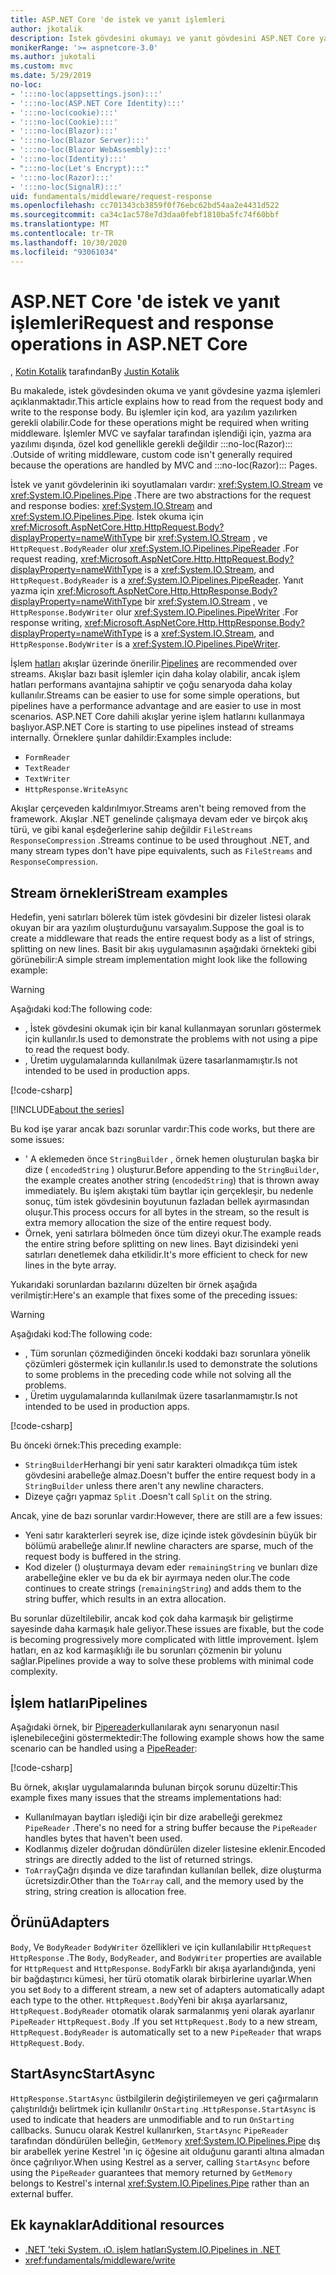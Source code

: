 ```yaml
---
title: ASP.NET Core 'de istek ve yanıt işlemleri
author: jkotalik
description: İstek gövdesini okumayı ve yanıt gövdesini ASP.NET Core yazmayı öğrenin.
monikerRange: '>= aspnetcore-3.0'
ms.author: jukotali
ms.custom: mvc
ms.date: 5/29/2019
no-loc:
- ':::no-loc(appsettings.json):::'
- ':::no-loc(ASP.NET Core Identity):::'
- ':::no-loc(cookie):::'
- ':::no-loc(Cookie):::'
- ':::no-loc(Blazor):::'
- ':::no-loc(Blazor Server):::'
- ':::no-loc(Blazor WebAssembly):::'
- ':::no-loc(Identity):::'
- ":::no-loc(Let's Encrypt):::"
- ':::no-loc(Razor):::'
- ':::no-loc(SignalR):::'
uid: fundamentals/middleware/request-response
ms.openlocfilehash: cc701343cb3859f0f76ebc62bd54aa2e4431d522
ms.sourcegitcommit: ca34c1ac578e7d3daa0febf1810ba5fc74f60bbf
ms.translationtype: MT
ms.contentlocale: tr-TR
ms.lasthandoff: 10/30/2020
ms.locfileid: "93061034"
---
```

# <a name="request-and-response-operations-in-aspnet-core"></a><span data-ttu-id="16740-103">ASP.NET Core 'de istek ve yanıt işlemleri</span><span class="sxs-lookup"><span data-stu-id="16740-103">Request and response operations in ASP.NET Core</span></span>

<span data-ttu-id="16740-104">, [Kotin Kotalik](https://github.com/jkotalik) tarafından</span><span class="sxs-lookup"><span data-stu-id="16740-104">By [Justin Kotalik](https://github.com/jkotalik)</span></span>

<span data-ttu-id="16740-105">Bu makalede, istek gövdesinden okuma ve yanıt gövdesine yazma işlemleri açıklanmaktadır.</span><span class="sxs-lookup"><span data-stu-id="16740-105">This article explains how to read from the request body and write to the response body.</span></span> <span data-ttu-id="16740-106">Bu işlemler için kod, ara yazılım yazılırken gerekli olabilir.</span><span class="sxs-lookup"><span data-stu-id="16740-106">Code for these operations might be required when writing middleware.</span></span> <span data-ttu-id="16740-107">İşlemler MVC ve sayfalar tarafından işlendiği için, yazma ara yazılımı dışında, özel kod genellikle gerekli değildir :::no-loc(Razor)::: .</span><span class="sxs-lookup"><span data-stu-id="16740-107">Outside of writing middleware, custom code isn't generally required because the operations are handled by MVC and :::no-loc(Razor)::: Pages.</span></span>

<span data-ttu-id="16740-108">İstek ve yanıt gövdelerinin iki soyutlamaları vardır: <xref:System.IO.Stream> ve <xref:System.IO.Pipelines.Pipe> .</span><span class="sxs-lookup"><span data-stu-id="16740-108">There are two abstractions for the request and response bodies: <xref:System.IO.Stream> and <xref:System.IO.Pipelines.Pipe>.</span></span> <span data-ttu-id="16740-109">İstek okuma için <xref:Microsoft.AspNetCore.Http.HttpRequest.Body?displayProperty=nameWithType> bir <xref:System.IO.Stream> , ve `HttpRequest.BodyReader` olur <xref:System.IO.Pipelines.PipeReader> .</span><span class="sxs-lookup"><span data-stu-id="16740-109">For request reading, <xref:Microsoft.AspNetCore.Http.HttpRequest.Body?displayProperty=nameWithType> is a <xref:System.IO.Stream>, and `HttpRequest.BodyReader` is a <xref:System.IO.Pipelines.PipeReader>.</span></span> <span data-ttu-id="16740-110">Yanıt yazma için <xref:Microsoft.AspNetCore.Http.HttpResponse.Body?displayProperty=nameWithType> bir <xref:System.IO.Stream> , ve `HttpResponse.BodyWriter` olur <xref:System.IO.Pipelines.PipeWriter> .</span><span class="sxs-lookup"><span data-stu-id="16740-110">For response writing, <xref:Microsoft.AspNetCore.Http.HttpResponse.Body?displayProperty=nameWithType> is a <xref:System.IO.Stream>, and `HttpResponse.BodyWriter` is a <xref:System.IO.Pipelines.PipeWriter>.</span></span>

<span data-ttu-id="16740-111">İşlem [hatları](/dotnet/standard/io/pipelines) akışlar üzerinde önerilir.</span><span class="sxs-lookup"><span data-stu-id="16740-111">[Pipelines](/dotnet/standard/io/pipelines) are recommended over streams.</span></span> <span data-ttu-id="16740-112">Akışlar bazı basit işlemler için daha kolay olabilir, ancak işlem hatları performans avantajına sahiptir ve çoğu senaryoda daha kolay kullanılır.</span><span class="sxs-lookup"><span data-stu-id="16740-112">Streams can be easier to use for some simple operations, but pipelines have a performance advantage and are easier to use in most scenarios.</span></span> <span data-ttu-id="16740-113">ASP.NET Core dahili akışlar yerine işlem hatlarını kullanmaya başlıyor.</span><span class="sxs-lookup"><span data-stu-id="16740-113">ASP.NET Core is starting to use pipelines instead of streams internally.</span></span> <span data-ttu-id="16740-114">Örneklere şunlar dahildir:</span><span class="sxs-lookup"><span data-stu-id="16740-114">Examples include:</span></span>

* `FormReader`
* `TextReader`
* `TextWriter`
* `HttpResponse.WriteAsync`

<span data-ttu-id="16740-115">Akışlar çerçeveden kaldırılmıyor.</span><span class="sxs-lookup"><span data-stu-id="16740-115">Streams aren't being removed from the framework.</span></span> <span data-ttu-id="16740-116">Akışlar .NET genelinde çalışmaya devam eder ve birçok akış türü, ve gibi kanal eşdeğerlerine sahip değildir `FileStreams` `ResponseCompression` .</span><span class="sxs-lookup"><span data-stu-id="16740-116">Streams continue to be used throughout .NET, and many stream types don't have pipe equivalents, such as `FileStreams` and `ResponseCompression`.</span></span>

## <a name="stream-examples"></a><span data-ttu-id="16740-117">Stream örnekleri</span><span class="sxs-lookup"><span data-stu-id="16740-117">Stream examples</span></span>

<span data-ttu-id="16740-118">Hedefin, yeni satırları bölerek tüm istek gövdesini bir dizeler listesi olarak okuyan bir ara yazılım oluşturduğunu varsayalım.</span><span class="sxs-lookup"><span data-stu-id="16740-118">Suppose the goal is to create a middleware that reads the entire request body as a list of strings, splitting on new lines.</span></span> <span data-ttu-id="16740-119">Basit bir akış uygulamasının aşağıdaki örnekteki gibi görünebilir:</span><span class="sxs-lookup"><span data-stu-id="16740-119">A simple stream implementation might look like the following example:</span></span>

> [!WARNING]
> <span data-ttu-id="16740-120">Aşağıdaki kod:</span><span class="sxs-lookup"><span data-stu-id="16740-120">The following code:</span></span>
> * <span data-ttu-id="16740-121">, İstek gövdesini okumak için bir kanal kullanmayan sorunları göstermek için kullanılır.</span><span class="sxs-lookup"><span data-stu-id="16740-121">Is used to demonstrate the problems with not using a pipe to read the request body.</span></span>
> * <span data-ttu-id="16740-122">, Üretim uygulamalarında kullanılmak üzere tasarlanmamıştır.</span><span class="sxs-lookup"><span data-stu-id="16740-122">Is not intended to be used in production apps.</span></span>

[!code-csharp[](request-response/samples/3.x/RequestResponseSample/Startup.cs?name=GetListOfStringsFromStream)]

[!INCLUDE[about the series](~/includes/code-comments-loc.md)]

<span data-ttu-id="16740-123">Bu kod işe yarar ancak bazı sorunlar vardır:</span><span class="sxs-lookup"><span data-stu-id="16740-123">This code works, but there are some issues:</span></span>

* <span data-ttu-id="16740-124">' A eklemeden önce `StringBuilder` , örnek hemen oluşturulan başka bir dize ( `encodedString` ) oluşturur.</span><span class="sxs-lookup"><span data-stu-id="16740-124">Before appending to the `StringBuilder`, the example creates another string (`encodedString`) that is thrown away immediately.</span></span> <span data-ttu-id="16740-125">Bu işlem akıştaki tüm baytlar için gerçekleşir, bu nedenle sonuç, tüm istek gövdesinin boyutunun fazladan bellek ayırmasından oluşur.</span><span class="sxs-lookup"><span data-stu-id="16740-125">This process occurs for all bytes in the stream, so the result is extra memory allocation the size of the entire request body.</span></span>
* <span data-ttu-id="16740-126">Örnek, yeni satırlara bölmeden önce tüm dizeyi okur.</span><span class="sxs-lookup"><span data-stu-id="16740-126">The example reads the entire string before splitting on new lines.</span></span> <span data-ttu-id="16740-127">Bayt dizisindeki yeni satırları denetlemek daha etkilidir.</span><span class="sxs-lookup"><span data-stu-id="16740-127">It's more efficient to check for new lines in the byte array.</span></span>

<span data-ttu-id="16740-128">Yukarıdaki sorunlardan bazılarını düzelten bir örnek aşağıda verilmiştir:</span><span class="sxs-lookup"><span data-stu-id="16740-128">Here's an example that fixes some of the preceding issues:</span></span>

> [!WARNING]
> <span data-ttu-id="16740-129">Aşağıdaki kod:</span><span class="sxs-lookup"><span data-stu-id="16740-129">The following code:</span></span>
> * <span data-ttu-id="16740-130">, Tüm sorunları çözmediğinden önceki koddaki bazı sorunlara yönelik çözümleri göstermek için kullanılır.</span><span class="sxs-lookup"><span data-stu-id="16740-130">Is used to demonstrate the solutions to some problems in the preceding code while not solving all the problems.</span></span>
> * <span data-ttu-id="16740-131">, Üretim uygulamalarında kullanılmak üzere tasarlanmamıştır.</span><span class="sxs-lookup"><span data-stu-id="16740-131">Is not intended to be used in production apps.</span></span>

[!code-csharp[](request-response/samples/3.x/RequestResponseSample/Startup.cs?name=GetListOfStringsFromStreamMoreEfficient)]

<span data-ttu-id="16740-132">Bu önceki örnek:</span><span class="sxs-lookup"><span data-stu-id="16740-132">This preceding example:</span></span>

* <span data-ttu-id="16740-133">`StringBuilder`Herhangi bir yeni satır karakteri olmadıkça tüm istek gövdesini arabelleğe almaz.</span><span class="sxs-lookup"><span data-stu-id="16740-133">Doesn't buffer the entire request body in a `StringBuilder` unless there aren't any newline characters.</span></span>
* <span data-ttu-id="16740-134">Dizeye çağrı yapmaz `Split` .</span><span class="sxs-lookup"><span data-stu-id="16740-134">Doesn't call `Split` on the string.</span></span>

<span data-ttu-id="16740-135">Ancak, yine de bazı sorunlar vardır:</span><span class="sxs-lookup"><span data-stu-id="16740-135">However, there are still are a few issues:</span></span>

* <span data-ttu-id="16740-136">Yeni satır karakterleri seyrek ise, dize içinde istek gövdesinin büyük bir bölümü arabelleğe alınır.</span><span class="sxs-lookup"><span data-stu-id="16740-136">If newline characters are sparse, much of the request body is buffered in the string.</span></span>
* <span data-ttu-id="16740-137">Kod dizeler () oluşturmaya devam eder `remainingString` ve bunları dize arabelleğine ekler ve bu da ek bir ayırmaya neden olur.</span><span class="sxs-lookup"><span data-stu-id="16740-137">The code continues to create strings (`remainingString`) and adds them to the string buffer, which results in an extra allocation.</span></span>

<span data-ttu-id="16740-138">Bu sorunlar düzeltilebilir, ancak kod çok daha karmaşık bir geliştirme sayesinde daha karmaşık hale geliyor.</span><span class="sxs-lookup"><span data-stu-id="16740-138">These issues are fixable, but the code is becoming progressively more complicated with little improvement.</span></span> <span data-ttu-id="16740-139">İşlem hatları, en az kod karmaşıklığı ile bu sorunları çözmenin bir yolunu sağlar.</span><span class="sxs-lookup"><span data-stu-id="16740-139">Pipelines provide a way to solve these problems with minimal code complexity.</span></span>

## <a name="pipelines"></a><span data-ttu-id="16740-140">İşlem hatları</span><span class="sxs-lookup"><span data-stu-id="16740-140">Pipelines</span></span>

<span data-ttu-id="16740-141">Aşağıdaki örnek, bir [Pipereader](/dotnet/standard/io/pipelines#pipe)kullanılarak aynı senaryonun nasıl işlenebileceğini göstermektedir:</span><span class="sxs-lookup"><span data-stu-id="16740-141">The following example shows how the same scenario can be handled using a [PipeReader](/dotnet/standard/io/pipelines#pipe):</span></span>

[!code-csharp[](request-response/samples/3.x/RequestResponseSample/Startup.cs?name=GetListOfStringFromPipe)]

<span data-ttu-id="16740-142">Bu örnek, akışlar uygulamalarında bulunan birçok sorunu düzeltir:</span><span class="sxs-lookup"><span data-stu-id="16740-142">This example fixes many issues that the streams implementations had:</span></span>

* <span data-ttu-id="16740-143">Kullanılmayan baytları işlediği için bir dize arabelleği gerekmez `PipeReader` .</span><span class="sxs-lookup"><span data-stu-id="16740-143">There's no need for a string buffer because the `PipeReader` handles bytes that haven't been used.</span></span>
* <span data-ttu-id="16740-144">Kodlanmış dizeler doğrudan döndürülen dizeler listesine eklenir.</span><span class="sxs-lookup"><span data-stu-id="16740-144">Encoded strings are directly added to the list of returned strings.</span></span>
* <span data-ttu-id="16740-145">`ToArray`Çağrı dışında ve dize tarafından kullanılan bellek, dize oluşturma ücretsizdir.</span><span class="sxs-lookup"><span data-stu-id="16740-145">Other than the `ToArray` call, and the memory used by the string, string creation is allocation free.</span></span>

## <a name="adapters"></a><span data-ttu-id="16740-146">Örünü</span><span class="sxs-lookup"><span data-stu-id="16740-146">Adapters</span></span>

<span data-ttu-id="16740-147">`Body`, Ve `BodyReader` `BodyWriter` özellikleri ve için kullanılabilir `HttpRequest` `HttpResponse` .</span><span class="sxs-lookup"><span data-stu-id="16740-147">The `Body`, `BodyReader`, and `BodyWriter` properties are available for `HttpRequest` and `HttpResponse`.</span></span> <span data-ttu-id="16740-148">`Body`Farklı bir akışa ayarlandığında, yeni bir bağdaştırıcı kümesi, her türü otomatik olarak birbirlerine uyarlar.</span><span class="sxs-lookup"><span data-stu-id="16740-148">When you set `Body` to a different stream, a new set of adapters automatically adapt each type to the other.</span></span> <span data-ttu-id="16740-149">`HttpRequest.Body`Yeni bir akışa ayarlarsanız, `HttpRequest.BodyReader` otomatik olarak sarmalanmış yeni olarak ayarlanır `PipeReader` `HttpRequest.Body` .</span><span class="sxs-lookup"><span data-stu-id="16740-149">If you set `HttpRequest.Body` to a new stream, `HttpRequest.BodyReader` is automatically set to a new `PipeReader` that wraps `HttpRequest.Body`.</span></span>

## <a name="startasync"></a><span data-ttu-id="16740-150">StartAsync</span><span class="sxs-lookup"><span data-stu-id="16740-150">StartAsync</span></span>

<span data-ttu-id="16740-151">`HttpResponse.StartAsync` üstbilgilerin değiştirilemeyen ve geri çağırmaların çalıştırıldığı belirtmek için kullanılır `OnStarting` .</span><span class="sxs-lookup"><span data-stu-id="16740-151">`HttpResponse.StartAsync` is used to indicate that headers are unmodifiable and to run `OnStarting` callbacks.</span></span> <span data-ttu-id="16740-152">Sunucu olarak Kestrel kullanırken, `StartAsync` `PipeReader` tarafından döndürülen belleğin, `GetMemory` <xref:System.IO.Pipelines.Pipe> dış bir arabellek yerine Kestrel 'ın iç öğesine ait olduğunu garanti altına almadan önce çağrılıyor.</span><span class="sxs-lookup"><span data-stu-id="16740-152">When using Kestrel as a server, calling `StartAsync` before using the `PipeReader` guarantees that memory returned by `GetMemory` belongs to Kestrel's internal <xref:System.IO.Pipelines.Pipe> rather than an external buffer.</span></span>

## <a name="additional-resources"></a><span data-ttu-id="16740-153">Ek kaynaklar</span><span class="sxs-lookup"><span data-stu-id="16740-153">Additional resources</span></span>

* [<span data-ttu-id="16740-154">.NET 'teki System. ıO. işlem hatları</span><span class="sxs-lookup"><span data-stu-id="16740-154">System.IO.Pipelines in .NET</span></span>](/dotnet/standard/io/pipelines)
* <xref:fundamentals/middleware/write>

<!-- Test with Postman or other tool. See image in static directory. -->
